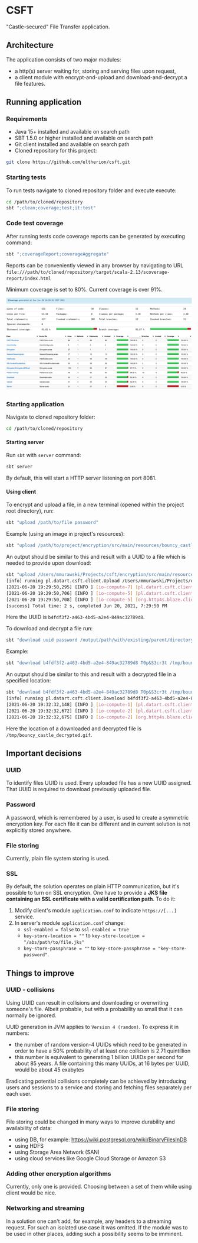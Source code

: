 # CSFT
"Castle-secured" File Transfer application.

## Architecture

The application consists of two major modules:
- a http(s) server waiting for, storing and serving files upon request,
- a client module with encrypt-and-upload and download-and-decrypt a file features.

## Running application

### Requirements

* Java 15+ installed and available on search path
* SBT 1.5.0 or higher installed and available on search path
* Git client installed and available on search path
* Cloned repository for this project:

```bash
git clone https://github.com/eltherion/csft.git
```

### Starting tests

To run tests navigate to cloned repository folder and execute execute:

```bash
cd /path/to/cloned/repository
sbt ";clean;coverage;test;it:test"
```

### Code test coverage

After running tests code coverage reports can be generated by executing command:

```bash
sbt ";coverageReport;coverageAggregate"
```

Reports can be conveniently viewed in any browser by navigating to URL `file:///path/to/cloned/repository/target/scala-2.13/scoverage-report/index.html`

Minimum coverage is set to 80%. Current coverage is over 91%. 

![code_coverage](images/code_coverage.png?raw=true "Code coverage")

### Starting application

Navigate to cloned repository folder:

```bash
cd /path/to/cloned/repository
```

#### Starting server

Run `sbt` with `server` command:

```bash
sbt server
```

By default, this will start a HTTP server listening on port 8081.

#### Using client

To encrypt and upload a file, in a new terminal (opened within the project root directory), run:

```bash
sbt "upload /path/to/file password"
```

Example (using an image in project's resources):
```bash
sbt "upload /path/to/project/encryption/src/main/resources/bouncy_castle.gif T0p&S3cr3t"
```

An output should be similar to this and result with a UUID to a file which is needed to provide upon download: 

```bash
sbt "upload /Users/mmurawski/Projects/csft/encryption/src/main/resources/bouncy_castle.gif T0p&S3cr3t"
[info] running pl.datart.csft.client.Upload /Users/mmurawski/Projects/csft/encryption/src/main/resources/bouncy_castle.gif T0p&S3cr3t
[2021-06-20 19:29:50,295] [INFO ] [io-compute-7] [pl.datart.csft.client.Upload$] [] Encrypting and uploading your file...
[2021-06-20 19:29:50,706] [INFO ] [io-compute-5] [pl.datart.csft.client.Upload$] [] Upload succeeded. Your file fetch ID is: b4fdf3f2-a463-4bd5-a2e4-849ac32789d8.
[2021-06-20 19:29:50,708] [INFO ] [io-compute-5] [org.http4s.blaze.client.PoolManager] [] Shutting down connection pool: curAllocated=1 idleQueues.size=1 waitQueue.size=0 maxWaitQueueLimit=256 closed=false
[success] Total time: 2 s, completed Jun 20, 2021, 7:29:50 PM
```

Here the UUID is `b4fdf3f2-a463-4bd5-a2e4-849ac32789d8`.

To download and decrypt a file run:

```bash
sbt "download uuid password /output/path/with/existing/parent/directory/output.file" 
```

Example:

```bash
sbt "download b4fdf3f2-a463-4bd5-a2e4-849ac32789d8 T0p&S3cr3t /tmp/bouncy_castle_decrypted.gif"
```

An output should be similar to this and result with a decrypted file in a specified location:

```bash
sbt "download b4fdf3f2-a463-4bd5-a2e4-849ac32789d8 T0p&S3cr3t /tmp/bouncy_castle_decrypted.gif"
[info] running pl.datart.csft.client.Download b4fdf3f2-a463-4bd5-a2e4-849ac32789d8 T0p&S3cr3t /tmp/bouncy_castle_decrypted.gif
[2021-06-20 19:32:32,148] [INFO ] [io-compute-1] [pl.datart.csft.client.Download$] [] Download and decrypting your file...
[2021-06-20 19:32:32,672] [INFO ] [io-compute-2] [pl.datart.csft.client.Download$] [] Download succeeded. Your file location is: /tmp/bouncy_castle_decrypted.gif.
[2021-06-20 19:32:32,675] [INFO ] [io-compute-2] [org.http4s.blaze.client.PoolManager] [] Shutting down connection pool: curAllocated=1 idleQueues.size=1 waitQueue.size=0 maxWaitQueueLimit=256 closed=false
```

Here the location of a downloaded and decrypted file is `/tmp/bouncy_castle_decrypted.gif`. 

## Important decisions
### UUID

To identify files UUID is used. Every uploaded file has a new UUID assigned. That UUID is required to download previously uploaded file.

### Password

A password, which is remembered by a user, is used to create a symmetric encryption key. For each file it can be different and in current solution is not explicitly stored anywhere. 

### File storing

Currently, plain file system storing is used.

### SSL

By default, the solution operates on plain HTTP communication, but it's possible to turn on SSL encryption.
One have to provide a **JKS file containing an SSL certificate with a valid certification path**. To do it:

1. Modify client's module `application.conf` to indicate `https://[...]` service.
2. In server's module `application.conf` change:
   - `ssl-enabled = false` to `ssl-enabled = true`
   - `key-store-location = ""` to `key-store-location = "/abs/path/to/file.jks"`
   - `key-store-passphrase = ""` to `key-store-passphrase = "key-store-password"`.

## Things to improve

### UUID - collisions

Using UUID can result in collisions and downloading or overwriting someone's file. Albeit probable, but with a probability so small that it can normally be ignored.

UUID generation in JVM applies to `Version 4 (random)`. To express it in numbers:
 - the number of random version-4 UUIDs which need to be generated in order to have a 50% probability of at least one collision is 2.71 quintillion
 - this number is equivalent to generating 1 billion UUIDs per second for about 85 years. A file containing this many UUIDs, at 16 bytes per UUID, would be about 45 exabytes

Eradicating potential collisions completely can be achieved by introducing users and sessions to a service and storing and fetching files separately per each user.

### File storing

File storing could be changed in many ways to improve durability and availability of data:
 - using DB, for example: https://wiki.postgresql.org/wiki/BinaryFilesInDB
 - using HDFS
 - using Storage Area Network (SAN)
 - using cloud services like Google Cloud Storage or Amazon S3

### Adding other encryption algorithms

Currently, only one is provided. Choosing between a set of them while using client would be nice.

### Networking and streaming

In a solution one can't add, for example, any headers to a streaming request. For such an isolated use case it was omitted. If the module was to be used in other places, adding such a possibility seems to be imminent.